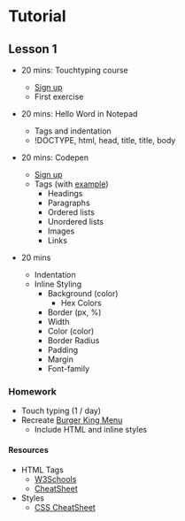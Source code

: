 # Tutorial

## Lesson 1
* 20 mins: Touchtyping course
  * [Sign up](https://www.typingclub.com/)
  * First exercise
  
* 20 mins: Hello Word in Notepad
  * Tags and indentation
  * !DOCTYPE, html, head, title, title, body
  
* 20 mins: Codepen
  * [Sign up](https://codepen.io)
  * Tags (with <a href="https://stephenjukes.github.io/Tutorial/Lesson1">example</a>)
    * Headings
    * Paragraphs
    * Ordered lists
    * Unordered lists
    * Images 
    * Links
    
* 20 mins
  * Indentation
  * Inline Styling
    * Background (color)
      * Hex Colors
    * Border (px, %)
    * Width
    * Color (color)
    * Border Radius
    * Padding
    * Margin
    * Font-family
    
### Homework
* Touch typing (1 / day)
* Recreate [Burger King Menu](https://www.burgerking.co.uk/menu)
  * Include HTML and inline styles

#### Resources
* HTML Tags 
  * [W3Schools](https://www.w3schools.com/tags/ref_byfunc.asp)
  * [CheatSheet](https://htmlcheatsheet.com/)
* Styles
  * [CSS CheatSheet](https://websitesetup.org/css3-cheat-sheet/)
